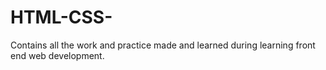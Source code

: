 # HTML-CSS-
Contains all the work and practice made and learned during learning front end web development.
